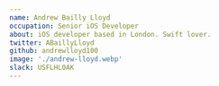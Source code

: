 ```yaml
---
name: Andrew Bailly Lloyd
occupation: Senior iOS Developer
about: iOS developer based in London. Swift lover.
twitter: ABaillyLloyd
github: andrewlloyd100
image: './andrew-lloyd.webp'
slack: USFLHL0AK
---
```

